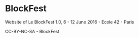 # BlockFest

Website of Le BlockFest 1.0, 6 - 12 June 2016 - Ecole 42 - Paris

CC-BY-NC-SA - BlockFest

